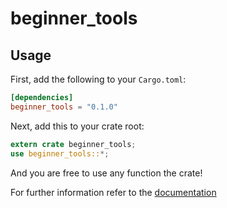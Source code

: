 beginner_tools
====

## Usage

First, add the following to your `Cargo.toml`:

```toml
[dependencies]
beginner_tools = "0.1.0"
```

Next, add this to your crate root:

```rust
extern crate beginner_tools;
use beginner_tools::*;
```

And you are free to use any function the crate!

For further information refer to the [documentation](https://docs.rs/beginner_tools/0.1.0/beginner_tools/)